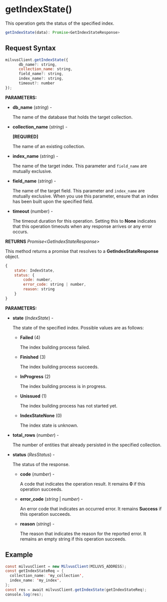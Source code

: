 # getIndexState()

This operation gets the status of the specified index.

```javascript
getIndexState(data): Promise<GetIndexStateResponse>
```

## Request Syntax

```javascript
milvusClient.getIndexState({
      db_name?: string,
      collection_name: string,
      field_name?: string,
      index_name?: string,
      timeout?: number
});
```

**PARAMETERS:**

- **db_name** (*string*) -

    The name of the database that holds the target collection.

- **collection_name** (*string*) -

    **[REQUIRED]**

    The name of an existing collection.

- **index_name** (*string*) -

    The name of the target index. This parameter and `field_name` are mutually exclusive. 

- **field_name** (*string*) -

    The name of the target field. This parameter and `index_name` are mutually exclusive. When you use this parameter, ensure that an index has been built upon the specified field.

- **timeout** (number) -

    The timeout duration for this operation. Setting this to **None** indicates that this operation timeouts when any response arrives or any error occurs.

**RETURNS** *Promise\<GetIndexStateResponse>*

This method returns a promise that resolves to a **GetIndexStateResponse** object.

```javascript
{
    state: IndexState,
    status: {
        code: number,
        error_code: string | number,
        reason: string
    }
}
```

**PARAMETERS:**

- **state** (*IndexState*) -

    The state of the specified index. Possible values are as follows:

    - **Failed** (4)

        The index building process failed.

    - **Finished** (3)

        The index building process succeeds.

    - **InProgress** (2)

        The index building process is in progress.

    - **Unissued** (1)

        The index building process has not started yet.

    - **IndexStateNone** (0)

        The index state is unknown.

- **total_rows** (*number*) -

    The number of entities that already persisted in the specified collection.

- **status** (*ResStatus*) -  

    The status of the response.

    - **code** (*number*) -

        A code that indicates the operation result. It remains **0** if this operation succeeds.

    - **error_code** (*string* | *number*) -

        An error code that indicates an occurred error. It remains **Success** if this operation succeeds. 

    - **reason** (*string*) - 

        The reason that indicates the reason for the reported error. It remains an empty string if this operation succeeds.

## Example

```java
const milvusClient = new MilvusClient(MILUVS_ADDRESS);
const getIndexStateReq = {
  collection_name: 'my_collection',
  index_name: 'my_index',
};
const res = await milvusClient.getIndexState(getIndexStateReq);
console.log(res);
```

